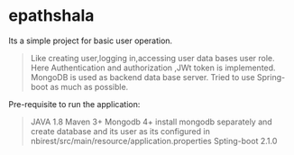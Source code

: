 # epathshala
Its a simple project for basic user operation.
>Like creating user,logging in,accessing user data bases user role.
>Here Authentication and authorization ,JWt token is implemented.
>MongoDB is used as backend data base server.
>Tried to use Spring-boot as much as possible.

Pre-requisite to run the application:
 >JAVA 1.8
 >Maven 3+
 >Mongodb 4+
  install mongodb separately and create database and its user as its configured in nbirest/src/main/resource/application.properties 
 >Spting-boot 2.1.0
 
